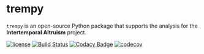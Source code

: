 # trempy

``trempy``  is an open-source Python package that supports the analysis for the **Intertemporal Altruism** project.

[![license](https://img.shields.io/github/license/mashape/apistatus.svg?maxAge=2592000)]() [![Build Status](https://travis-ci.org/briqInstitute/trempy.svg?branch=master)](https://travis-ci.org/briqInstitute/trempy) [![Codacy Badge](https://api.codacy.com/project/badge/Grade/f7238c63c4104686ac53fdd0052ff42d)](https://www.codacy.com/app/eisenhauer/trempy?utm_source=github.com&amp;utm_medium=referral&amp;utm_content=briqInstitute/trempy&amp;utm_campaign=Badge_Grade) [![codecov](https://codecov.io/gh/briqInstitute/trempy/branch/master/graph/badge.svg)](https://codecov.io/gh/briqInstitute/trempy)
